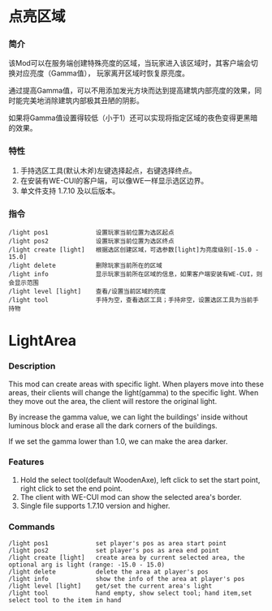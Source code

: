 # 点亮区域 

### 简介
该Mod可以在服务端创建特殊亮度的区域，当玩家进入该区域时，其客户端会切换对应亮度（Gamma值），
玩家离开区域时恢复原亮度。

通过提高Gamma值，可以不用添加发光方块而达到提高建筑内部亮度的效果，同时能完美地消除建筑内部极其丑陋的阴影。

如果将Gamma值设置得较低（小于1）还可以实现将指定区域的夜色变得更黑暗的效果。

### 特性
1. 手持选区工具(默认木斧)左键选择起点，右键选择终点。
2. 在安装有WE-CUI的客户端，可以像WE一样显示选区边界。
3. 单文件支持 1.7.10 及以后版本。

### 指令
```
/light pos1             设置玩家当前位置为选区起点
/light pos2             设置玩家当前位置为选区终点
/light create [light]   根据选区创建区域，可选参数[light]为亮度级别[-15.0 - 15.0]
/light delete           删除玩家当前所在的区域
/light info             显示玩家当前所在区域的信息，如果客户端安装有WE-CUI，则会显示范围
/light level [light]    查看/设置当前区域的亮度
/light tool             手持为空，查看选区工具；手持非空，设置选区工具为当前手持物
```
 
# LightArea

### Description 
This mod can create areas with specific light.
When players move into these areas, their clients will change the light(gamma) to the specific light.
When they move out the area, the client will restore the original light.

By increase the gamma value, we can light the buildings' inside without luminous block 
and erase all the dark corners of the buildings.

If we set the gamma lower than 1.0, we can make the area darker.

### Features
1. Hold the select tool(default WoodenAxe), left click to set the start point, 
right click to set the end point.
2. The client with WE-CUI mod can show the selected area's border.
3. Single file supports 1.7.10 version and higher.

### Commands
```
/light pos1             set player's pos as area start point
/light pos2             set player's pos as area end point
/light create [light]   create area by current selected area, the optional arg is light (range: -15.0 - 15.0)
/light delete           delete the area at player's pos
/light info             show the info of the area at player's pos
/light level [light]    get/set the current area's light
/light tool             hand empty, show select tool; hand item,set select tool to the item in hand
```
